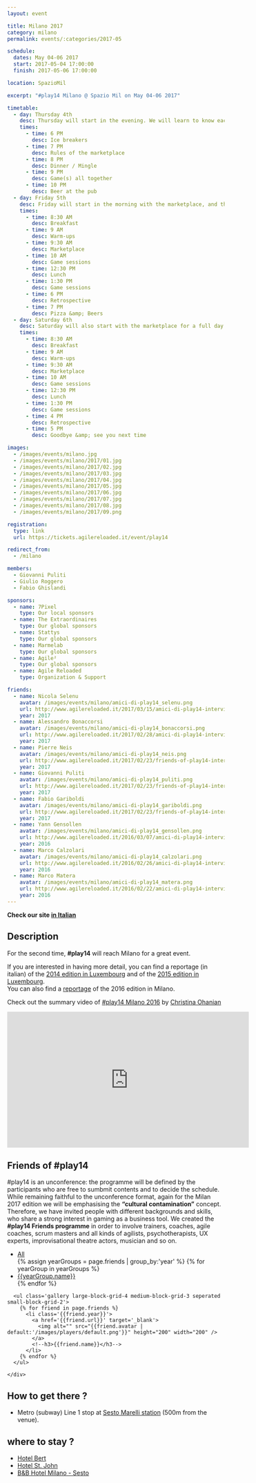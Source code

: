 ```yaml
---
layout: event

title: Milano 2017
category: milano
permalink: events/:categories/2017-05

schedule:
  dates: May 04-06 2017
  start: 2017-05-04 17:00:00
  finish: 2017-05-06 17:00:00

location: SpazioMil

excerpt: "#play14 Milano @ Spazio Mil on May 04-06 2017"

timetable:
  - day: Thursday 4th
    desc: Thursday will start in the evening. We will learn to know each other and share a nice dinner all together.
    times:
      - time: 6 PM
        desc: Ice breakers
      - time: 7 PM
        desc: Rules of the marketplace
      - time: 8 PM
        desc: Dinner / Mingle
      - time: 9 PM
        desc: Game(s) all together
      - time: 10 PM
        desc: Beer at the pub
  - day: Friday 5th
    desc: Friday will start in the morning with the marketplace, and then we will play games all day long.
    times:
      - time: 8:30 AM
        desc: Breakfast
      - time: 9 AM
        desc: Warm-ups
      - time: 9:30 AM
        desc: Marketplace
      - time: 10 AM
        desc: Game sessions
      - time: 12:30 PM
        desc: Lunch
      - time: 1:30 PM
        desc: Game sessions
      - time: 6 PM
        desc: Retrospective
      - time: 7 PM
        desc: Pizza &amp; Beers
  - day: Saturday 6th
    desc: Saturday will also start with the marketplace for a full day of games. Whoever needs to catch a plane can leave earlier.
    times:
      - time: 8:30 AM
        desc: Breakfast
      - time: 9 AM
        desc: Warm-ups
      - time: 9:30 AM
        desc: Marketplace
      - time: 10 AM
        desc: Game sessions
      - time: 12:30 PM
        desc: Lunch
      - time: 1:30 PM
        desc: Game sessions
      - time: 4 PM
        desc: Retrospective
      - time: 5 PM
        desc: Goodbye &amp; see you next time

images:
  - /images/events/milano.jpg
  - /images/events/milano/2017/01.jpg
  - /images/events/milano/2017/02.jpg
  - /images/events/milano/2017/03.jpg
  - /images/events/milano/2017/04.jpg
  - /images/events/milano/2017/05.jpg
  - /images/events/milano/2017/06.jpg
  - /images/events/milano/2017/07.jpg
  - /images/events/milano/2017/08.jpg
  - /images/events/milano/2017/09.png

registration:
  type: link
  url: https://tickets.agilereloaded.it/event/play14

redirect_from:
  - /milano

members:
  - Giovanni Puliti
  - Giulio Roggero
  - Fabio Ghislandi

sponsors:
  - name: 7Pixel
    type: Our local sponsors
  - name: The Extraordinaires
    type: Our global sponsors
  - name: Stattys
    type: Our global sponsors
  - name: Marmelab
    type: Our global sponsors
  - name: Agile²
    type: Our global sponsors
  - name: Agile Reloaded
    type: Organization & Support

friends:
  - name: Nicola Selenu
    avatar: /images/events/milano/amici-di-play14_selenu.png
    url: http://www.agilereloaded.it/2017/03/15/amici-di-play14-intervista-con-nicola-selenu/
    year: 2017
  - name: Alessandro Bonaccorsi
    avatar: /images/events/milano/amici-di-play14_bonaccorsi.png
    url: http://www.agilereloaded.it/2017/02/28/amici-di-play14-intervista-con-alessandro-bonaccorsi/
    year: 2017
  - name: Pierre Neis
    avatar: /images/events/milano/amici-di-play14_neis.png
    url: http://www.agilereloaded.it/2017/02/23/friends-of-play14-interview-with-pierre-neis/
    year: 2017
  - name: Giovanni Puliti
    avatar: /images/events/milano/amici-di-play14_puliti.png
    url: http://www.agilereloaded.it/2017/02/23/friends-of-play14-interview-with-pierre-neis/
    year: 2017
  - name: Fabio Gariboldi
    avatar: /images/events/milano/amici-di-play14_gariboldi.png
    url: http://www.agilereloaded.it/2017/02/23/friends-of-play14-interview-with-pierre-neis/
    year: 2017
  - name: Yann Gensollen
    avatar: /images/events/milano/amici-di-play14_gensollen.png
    url: http://www.agilereloaded.it/2016/03/07/amici-di-play14-intervista-con-yann-gensollen/
    year: 2016
  - name: Marco Calzolari
    avatar: /images/events/milano/amici-di-play14_calzolari.png
    url: http://www.agilereloaded.it/2016/02/26/amici-di-play14-intervista-con-marco-calzolari/
    year: 2016
  - name: Marco Matera
    avatar: /images/events/milano/amici-di-play14_matera.png
    url: http://www.agilereloaded.it/2016/02/22/amici-di-play14-intervista-con-marco-matera/
    year: 2016
---
```


**Check our site [in Italian](http://www.play14.it/)**

## Description

For the second time, **#play14** will reach Milano for a great event.

If you are interested in having more detail, you can find a reportage (in italian) of the [2014 edition in Luxembourg](http://www.mokabyte.it/2014/04/play14/)
and of the [2015 edition in Luxembourg](http://www.mokabyte.it/2015/04/play14-2015/).  
You can also find a [reportage](http://www.mokabyte.it/2016/05/play14milano/) of the 2016 edition in Milano.

Check out the summary video of [#play14 Milano 2016](/events/milano/2016-05) by [Christina Ohanian](/players/christina-ohanian)

<iframe width="560" height="315" src="https://www.youtube.com/embed/7bRJPQMY-R0" frameborder="0" allowfullscreen></iframe>

<div class='two spacing'></div>

## Friends of #play14

#play14 is an unconference: the programme will be defined by the participants who are free to sumbmit contents and to decide the schedule.
While remaining faithful to the unconference format, again for the Milan 2017 edition we will be emphasising the **“cultural contamination”** concept. Therefore, we have invited people with different backgrounds and skills, who share a strong interest in gaming as a business tool.
We created the **#play14 Friends programme** in order to involve trainers, coaches, agile coaches, scrum masters and all kinds of agilists, psychotherapists, UX experts, improvisational theatre actors, musician and so on.

<div class='full'>
  <div class='row'>
    <div class='mod modMasonryGallery'>
      <div class='gallery-nav'>
        <ul>
          <li class='current'>
            <a data-cat='all' href='#'>All</a>
          </li>
          {% assign yearGroups = page.friends | group_by:'year' %}
          {% for yearGroup in yearGroups %}
            <li>
              <a data-cat='{{yearGroup.name}}' href='#'>{{yearGroup.name}}</a>
            </li>
          {% endfor %}
        </ul>
      </div>

      <ul class='gallery large-block-grid-4 medium-block-grid-3 seperated small-block-grid-2'>
        {% for friend in page.friends %}
          <li class='{{friend.year}}'>
            <a href='{{friend.url}}' target='_blank'>
              <img alt="" src="{{friend.avatar | default:'/images/players/default.png'}}" height="200" width="200" />
            </a>
            <!--h3>{{friend.name}}</h3-->
          </li>
        {% endfor %}
      </ul>

    </div>

  </div>
</div>

<div class='three spacing'></div>

## How to get there ?

- <i class='fa fa-subway fa-2x fa-fw'></i>
  Metro (subway) Line 1 stop at [Sesto Marelli station](https://www.google.it/maps/place/Sesto+Marelli/@45.5283826,9.2222941,16z/data=!4m2!3m1!1s0x4786c767a3e194b1:0xfe7e468eccd173f5?shorturl=1) (500m from the venue).

<div class='two spacing'></div>

## where to stay ?

- <i class='fa fa-hotel fa-2x fa-fw'></i>
  [Hotel Bert](https://www.google.it/maps/place/Hotel+Bert/@45.5290543,9.2232798,16z/data=!4m5!3m4!1s0x0000000000000000:0xca6b6b056d322025!8m2!3d45.5286152!4d9.2280774)
- <i class='fa fa-hotel fa-2x fa-fw'></i>
  [Hotel St. John](https://www.google.it/maps/place/Hotel+St+John/@45.5290543,9.2232798,16z/data=!4m5!3m4!1s0x0000000000000000:0x53b0a3f44d201cbe!8m2!3d45.529835!4d9.2288922)
- <i class='fa fa-globe fa-2x fa-fw'></i>
  [B&B Hotel Milano - Sesto](https://www.google.it/maps/place/B%26B+Hotel+Milano+Sesto/@45.5289732,9.2238135,16z/data=!4m5!3m4!1s0x0000000000000000:0x6d779e1a4fe1874c!8m2!3d45.5269907!4d9.2294967)
